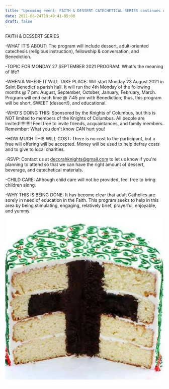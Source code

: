```yaml
---
title: "Upcoming event: FAITH & DESSERT CATECHETICAL SERIES continues on Monday 27 September 2021"
date: 2021-08-24T19:49:41-05:00
draft: false
---
```


FAITH & DESSERT SERIES

-WHAT IT'S ABOUT: The program will include dessert, adult-oriented catechesis (religious instruction), fellowship & conversation, and Benediction.

-TOPIC FOR MONDAY 27 SEPTEMBER 2021 PROGRAM: What's the meaning of life?

-WHEN & WHERE IT WILL TAKE PLACE: Will start Monday 23 August 2021 in Saint Benedict's parish hall. It will run the 4th Monday of the following months @ 7 pm: August, September, October, January, February, March. Program will end each time @ 7:45 pm with Benediction; thus, this program will be short, SWEET (dessert!), and educational.

-WHO'S DOING THIS: Sponsored by the Knights of Columbus, but this is NOT limited to members of the Knights of Columbus. All people are invited!!!!!!!!!! Feel free to invite friends, acquaintances, and family members. Remember: What you don't know *CAN* hurt you!

-HOW MUCH THIS WILL COST: There is no cost to the participant, but a free will offering will be accepted. Money will be used to help defray costs and to give to local charities.

-RSVP: Contact us at decorahknights@gmail.com to let us know if you're planning to attend so that we can have the right amount of dessert, beverage, and catechetical materials.

-CHILD CARE: Although child care will not be provided, feel free to bring children along.

-WHY THIS IS BEING DONE: It has become clear that adult Catholics are sorely in need of education in the Faith. This program seeks to help in this area by being stimulating, engaging, relatively brief, prayerful, enjoyable, and yummy.

![faith cake](/events/faith-cake-cropped.jpg)